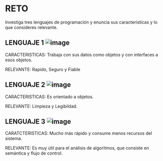 # RETO
Investiga tres lenguajes de programación y enuncia sus características y lo que consideres relevante.

## LENGUAJE 1 ![image](https://user-images.githubusercontent.com/104698348/166123543-9d9ff25f-6d3b-4973-9605-9b360d27bc60.png)

CARACTERISTICAS: Trabaja con sus datos como objetos y con interfaces a esos objetos.

RELEVANTE: Rapido, Seguro y Fiable


## LENGUAJE 2 ![image](https://user-images.githubusercontent.com/104698348/166123550-4659341d-a64f-47a9-b32c-ce71dd16bf9f.png)

CARACTERISTICAS: Es orientado a objetos.

RELEVANTE: Limpieza y Legibildad.


## LENGUAJE 3 ![image](https://user-images.githubusercontent.com/104698348/166123834-b53a2188-6db1-44df-9825-fca6547b6bf8.png)

CARATCTERISTICAS: Mucho más rápido y consume menos recursos del sistema.

RELEVANTE: Es muy útil para el análisis de algoritmos, que consiste en semántica y flujo de control.

